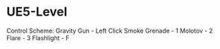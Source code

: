 # UE5-Level

Control Scheme:
Gravity Gun - Left Click
Smoke Grenade - 1
Molotov - 2
Flare - 3
Flashlight - F
